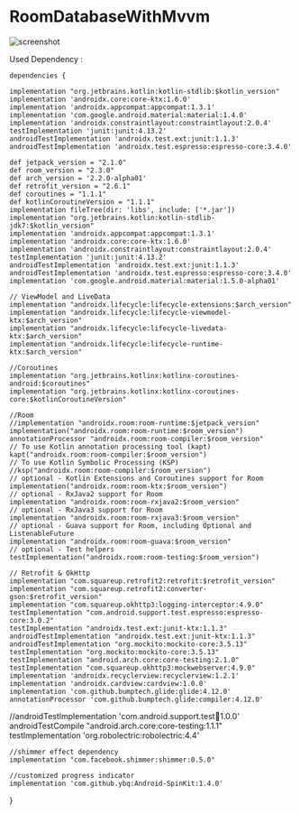 # RoomDatabaseWithMvvm

![screenshot](https://user-images.githubusercontent.com/75353031/126887485-099f8140-fdad-46ec-bdd3-4c746e8153ad.png)


Used Dependency :

    dependencies {

    implementation "org.jetbrains.kotlin:kotlin-stdlib:$kotlin_version"
    implementation 'androidx.core:core-ktx:1.6.0'
    implementation 'androidx.appcompat:appcompat:1.3.1'
    implementation 'com.google.android.material:material:1.4.0'
    implementation 'androidx.constraintlayout:constraintlayout:2.0.4'
    testImplementation 'junit:junit:4.13.2'
    androidTestImplementation 'androidx.test.ext:junit:1.1.3'
    androidTestImplementation 'androidx.test.espresso:espresso-core:3.4.0'

    def jetpack_version = "2.1.0"
    def room_version = "2.3.0"
    def arch_version = '2.2.0-alpha01'
    def retrofit_version = "2.6.1"
    def coroutines = "1.1.1"
    def kotlinCoroutineVersion = "1.1.1"
    implementation fileTree(dir: 'libs', include: ['*.jar'])
    implementation "org.jetbrains.kotlin:kotlin-stdlib-jdk7:$kotlin_version"
    implementation 'androidx.appcompat:appcompat:1.3.1'
    implementation 'androidx.core:core-ktx:1.6.0'
    implementation 'androidx.constraintlayout:constraintlayout:2.0.4'
    testImplementation 'junit:junit:4.13.2'
    androidTestImplementation 'androidx.test.ext:junit:1.1.3'
    androidTestImplementation 'androidx.test.espresso:espresso-core:3.4.0'
    implementation 'com.google.android.material:material:1.5.0-alpha01'

    // ViewModel and LiveData
    implementation "androidx.lifecycle:lifecycle-extensions:$arch_version"
    implementation "androidx.lifecycle:lifecycle-viewmodel-ktx:$arch_version"
    implementation "androidx.lifecycle:lifecycle-livedata-ktx:$arch_version"
    implementation "androidx.lifecycle:lifecycle-runtime-ktx:$arch_version"

    //Coroutines
    implementation "org.jetbrains.kotlinx:kotlinx-coroutines-android:$coroutines"
    implementation "org.jetbrains.kotlinx:kotlinx-coroutines-core:$kotlinCoroutineVersion"

    //Room
    //implementation "androidx.room:room-runtime:$jetpack_version"
    implementation("androidx.room:room-runtime:$room_version")
    annotationProcessor "androidx.room:room-compiler:$room_version"
    // To use Kotlin annotation processing tool (kapt)
    kapt("androidx.room:room-compiler:$room_version")
    // To use Kotlin Symbolic Processing (KSP)
    //ksp("androidx.room:room-compiler:$room_version")
    // optional - Kotlin Extensions and Coroutines support for Room
    implementation("androidx.room:room-ktx:$room_version")
    // optional - RxJava2 support for Room
    implementation "androidx.room:room-rxjava2:$room_version"
    // optional - RxJava3 support for Room
    implementation "androidx.room:room-rxjava3:$room_version"
    // optional - Guava support for Room, including Optional and ListenableFuture
    implementation "androidx.room:room-guava:$room_version"
    // optional - Test helpers
    testImplementation("androidx.room:room-testing:$room_version")

    // Retrofit & OkHttp
    implementation "com.squareup.retrofit2:retrofit:$retrofit_version"
    implementation "com.squareup.retrofit2:converter-gson:$retrofit_version"
    implementation "com.squareup.okhttp3:logging-interceptor:4.9.0"
    testImplementation "com.android.support.test.espresso:espresso-core:3.0.2"
    testImplementation "androidx.test.ext:junit-ktx:1.1.3"
    androidTestImplementation "androidx.test.ext:junit-ktx:1.1.3"
    androidTestImplementation "org.mockito:mockito-core:3.5.13"
    testImplementation "org.mockito:mockito-core:3.5.13"
    testImplementation "android.arch.core:core-testing:2.1.0"
    testImplementation "com.squareup.okhttp3:mockwebserver:4.9.0"
    implementation 'androidx.recyclerview:recyclerview:1.2.1'
    implementation 'androidx.cardview:cardview:1.0.0'
    implementation 'com.github.bumptech.glide:glide:4.12.0'
    annotationProcessor 'com.github.bumptech.glide:compiler:4.12.0'

   //androidTestImplementation 'com.android.support.test:runner:1.0.0'
    androidTestCompile "android.arch.core:core-testing:1.1.1"
    testImplementation 'org.robolectric:robolectric:4.4'

    //shimmer effect dependency
    implementation "com.facebook.shimmer:shimmer:0.5.0"

    //customized progress indicator
    implementation 'com.github.ybq:Android-SpinKit:1.4.0'

}
